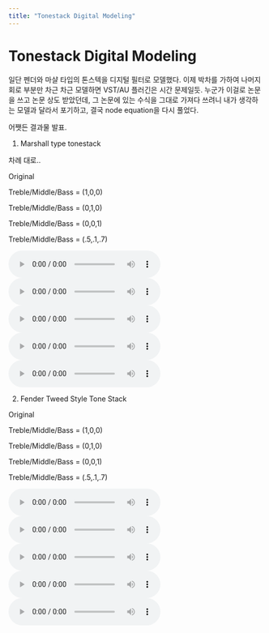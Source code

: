 ```yaml
---
title: "Tonestack Digital Modeling"
---
```

# Tonestack Digital Modeling


일단 펜더와 마샬 타입의 톤스텍을 디지털 필터로 모델했다. 이제 박차를 가하여 나머지 회로 부분만 차근 차근 모델하면 VST/AU 플러긴은 시간 문제일듯. 누군가 이걸로 논문을 쓰고 논문 상도 받았던데, 그 논문에 있는 수식을 그대로 가져다 쓰려니 내가 생각하는 모델과 달라서 포기하고, 결국 node equation을 다시 풀었다. 




어쨋든 결과물 발표.




1) Marshall type tonestack




차례 대로..




Original

Treble/Middle/Bass = (1,0,0)

Treble/Middle/Bass = (0,1,0)

Treble/Middle/Bass = (0,0,1)

Treble/Middle/Bass = (.5,.1,.7)


![audio](8aedc82e9e9c653894ef6c6ff5980d9a.mp3)
![audio](7a6b7744f4772ac2570068dd9acc373d.mp3)
![audio](cfb4e37c873324c9cc67e7119ea7efc4.mp3)
![audio](18b2a114e6885e96119b81fd8446d653.mp3)
![audio](b5c41db3d5d99bd085b3a55402735a44.mp3)





2) Fender Tweed Style Tone Stack




Original

Treble/Middle/Bass = (1,0,0)

Treble/Middle/Bass = (0,1,0)

Treble/Middle/Bass = (0,0,1)

Treble/Middle/Bass = (.5,.1,.7)

![audio](ffa561c8413976a24cb2bf011e313e4c.mp3)
![audio](f6fea6a119790c0c1a18d78b51d8f93c.mp3)
![audio](df4710b26acc825ced360f2632abd709.mp3)
![audio](a3ff07c5119ef96033e0af76c8156f1a.mp3)
![audio](713e14379ac28d4b5404c15f7e2b8e69.mp3)
















